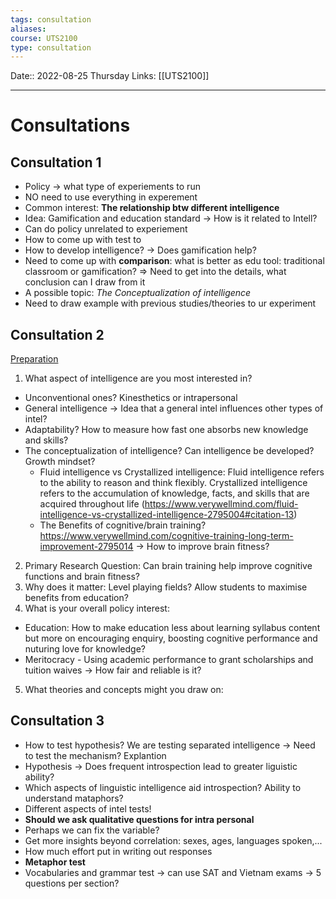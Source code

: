 ```yaml
---
tags: consultation
aliases:
course: UTS2100
type: consultation
---
```

Date:: 2022-08-25 Thursday
Links: [[UTS2100]]
- - -
# Consultations

## Consultation 1
- Policy → what type of experiements to run
- NO need to use everything in experement 
- Common interest: **The relationship btw different intelligence**
- Idea: Gamification and education standard → How is it related to Intell?
- Can do policy unrelated to experiement
- How to come up with test to 
- How to develop intelligence? → Does gamification help?
- Need to come up with **comparison**: what is better as edu tool: traditional classroom or gamification? ⇒ Need to get into the details, what conclusion can I draw from it
- A possible topic: *The Conceptualization of intelligence*
- Need to draw example with previous studies/theories to ur experiment

## Consultation 2
[Preparation](https://docs.google.com/document/d/1rfV_5K2RNnLTXi9aiVBbw-2fCOs0YEgQPEB7w6XS6yY/edit)




1. What aspect of intelligence are you most interested in?
- Unconventional ones? Kinesthetics or intrapersonal
- General intelligence → Idea that a general intel influences other types of intel?
- Adaptability? How to measure how fast one absorbs new knowledge and skills?
- The conceptualization of intelligence? Can intelligence be developed? Growth mindset?
	- Fluid intelligence vs Crystallized intelligence: Fluid intelligence refers to the ability to reason and think flexibly. Crystallized intelligence refers to the accumulation of knowledge, facts, and skills that are acquired throughout life (https://www.verywellmind.com/fluid-intelligence-vs-crystallized-intelligence-2795004#citation-13)
	- The Benefits of cognitive/brain training? https://www.verywellmind.com/cognitive-training-long-term-improvement-2795014 → How to improve brain fitness?
2. Primary Research Question: Can brain training help improve cognitive functions and brain fitness?
3. Why does it matter: Level playing fields? Allow students to maximise benefits from education?
4. What is your overall policy interest:
- Education: How to make education less about learning syllabus content but more on encouraging enquiry, boosting cognitive performance and nuturing love for knowledge? 
- Meritocracy - Using academic performance to grant scholarships and tuition waives → How fair and reliable is it?
5. What theories and concepts might you draw on:


## Consultation 3

- How to test hypothesis? We are testing separated intelligence → Need to test the mechanism? Explantion
- Hypothesis → Does frequent introspection lead to greater liguistic ability?
- Which aspects of linguistic intelligence aid introspection? Ability to understand mataphors?
- Different aspects of intel tests!
- **Should we ask qualitative questions for intra personal**
- Perhaps we can fix the variable?
- Get more insights beyond correlation: sexes, ages, languages spoken,...
- How much effort put in writing out responses
- **Metaphor test**
- Vocabularies and grammar test → can use SAT and Vietnam exams → 5 questions per section?
